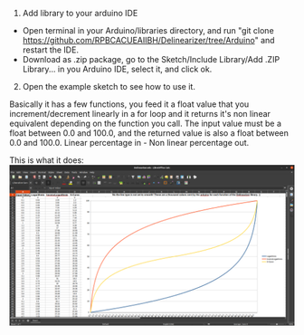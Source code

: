 1. Add library to your arduino IDE 
 - Open terminal in your Arduino/libraries directory, and run "git clone https://github.com/RPBCACUEAIIBH/Delinearizer/tree/Arduino" and restart the IDE.
 - Download as .zip package, go to the Sketch/Include Library/Add .ZIP Library... in you Arduino IDE, select it, and click ok.
2. Open the example sketch to see how to use it.

Basically it has a few functions, you feed it a float value that you increment/decrement linearly in a for loop and it returns it's non linear equivalent depending on the function you call.
The input value must be a float between 0.0 and 100.0, and the returned value is also a float between 0.0 and 100.0. Linear percentage in - Non linear percentage out.

This is what it does:
![Delinearizer.png](https://raw.githubusercontent.com/RPBCACUEAIIBH/Delinearizer/Arduino/Documentation/Delinearizer.png)
